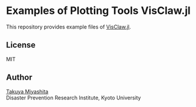 # Examples of Plotting Tools VisClaw.jl
This repository provides example files of [VisClaw.jl](https://github.com/hydrocoast/VisClaw.jl).

## License
MIT

## Author
[Takuya Miyashita](https://hydrocoast.jp)   
Disaster Prevention Research Institute, Kyoto University
